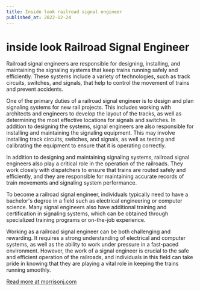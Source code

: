 ```yaml
---
title: Inside look railroad signal engineer
published_at: 2022-12-24
---
```



# inside look Railroad Signal Engineer 

Railroad signal engineers are responsible for designing, installing, and maintaining the signaling systems that keep trains running safely and efficiently. These systems include a variety of technologies, such as track circuits, switches, and signals, that help to control the movement of trains and prevent accidents.

One of the primary duties of a railroad signal engineer is to design and plan signaling systems for new rail projects. This includes working with architects and engineers to develop the layout of the tracks, as well as determining the most effective locations for signals and switches. In addition to designing the systems, signal engineers are also responsible for installing and maintaining the signaling equipment. This may involve installing track circuits, switches, and signals, as well as testing and calibrating the equipment to ensure that it is operating correctly.

In addition to designing and maintaining signaling systems, railroad signal engineers also play a critical role in the operation of the railroads. They work closely with dispatchers to ensure that trains are routed safely and efficiently, and they are responsible for maintaining accurate records of train movements and signaling system performance.

To become a railroad signal engineer, individuals typically need to have a bachelor's degree in a field such as electrical engineering or computer science. Many signal engineers also have additional training and certification in signaling systems, which can be obtained through specialized training programs or on-the-job experience.

Working as a railroad signal engineer can be both challenging and rewarding. It requires a strong understanding of electrical and computer systems, as well as the ability to work under pressure in a fast-paced environment. However, the work of a signal engineer is crucial to the safe and efficient operation of the railroads, and individuals in this field can take pride in knowing that they are playing a vital role in keeping the trains running smoothly.

[Read more at morrisonj.com](https://morrisonj.com)
